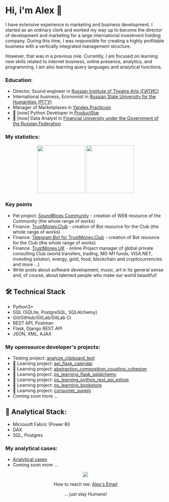<!--
**whoisoldman/whoisoldman.github.io** is a ✨ _special_ ✨ repository because its `README.md` (this file) appears on your GitHub profile.

Here are some ideas to get you started:

- 🔭 I’m currently working on ...
- 🌱 I’m currently learning ...
- 👯 I’m looking to collaborate on ...
- 🤔 I’m looking for help with ...
- 💬 Ask me about ...
- 📫 How to reach me: ...
- 😄 Pronouns: ...
- ⚡ Fun fact: ...
-->

# Hi, i'm Alex 👋
I have extensive experience in marketing and business development. I started as an ordinary clerk and worked my way up to become the director of development and marketing for a large international investment holding company. During this time, I was responsible for creating a highly profitable business with a vertically integrated management structure.

However, that was in a previous role. Currently, I am focused on learning new skills related to internet business, online presence, analytics, and programming. I am also learning query languages and analytical functions.

### Education:
*   Director, Sound engineer in [Russian Institute of Theatre Arts (ГИТИС)](https://gitis.net/en/)
*   International business, Economist in [Russian State University for the Humanities (РГГУ)](https://www.rsuh.ru/en/)
*   Manager of Marketplases in [Yandex.Practicum](https://practicum.yandex.ru/)
*   🌱 [now] Python Developer in [ProductStar](https://productstar.ru/)
*   🌱 [now] Data Analyst in [Financial University under the Government of the Russian Federation](https://en.fa.ru/)

### My statistics:
<p align='center'>
   <a href="https://github-readme-stats.vercel.app/api?username=whoisoldman&show_icons=true&count_private=true"><img
      height=150
      src="https://github-readme-stats.vercel.app/api?username=whoisoldman&show_icons=true&count_private=true"/></a>
   <a href="https://github.com/romankh3/github-readme-stats"><img height=150
   src="https://github-readme-stats.vercel.app/api/top-langs/?username=whoisoldman&layout=compact"/></a>
</p>

### Key points
*   Pet project: [SoundBloqs Community](https://soundbloqs.com/) - creation of WEB resource of the Community (the whole range of works) <!-- and [Template Repository](https://github.com/template-repository) organizations.-->
*   Finance: [TrustMoney.Club](https://trustmoney.club/) - creation of Bot resource for the Club (the whole range of works)
*   Finance: [Telegram Bot for TrustMoney.Club](https://t.me/tmclubinfo_bot/) - creation of Bot resource for the Club (the whole range of works)
*   Finance: [TrustMoney.UK](https://trustmoney.uk/) - online Project manager of global private consulting Club (world transfers, trading, M0-M1 funds, VISA.NET, investing solution, energy, gold, food, blockchain and cryptocurrencies and more ...)
*   Write posts about software development, music, art in its general sense and, of course, about talented people who make our world beautiful!

## 🛠 Technical Stack
*   Python3+
*   SQL (SQLite, PostgreSQL, SQLAlchemy)
*   Git/GitHub/GitLab/GitLab CI
*   REST API, Postman
*   Flask, Django REST API
*   JSON, XML, AJAX

### My opensource developer's projects:

*   Testing project: [analyze_clipboard_text](https://github.com/whoisoldman/analyze_clipboard_text.git)
*   🌱 Learning project: [api_flask_calendar](https://github.com/whoisoldman/api_flask_calendar.git)
*   🌱 Learning project: [abstraction_composition_coupling_cohesion](https://github.com/whoisoldman/abstraction_composition_coupling_cohesion.git)
*   🌱 Learning project: [ps_learning_flask_sqlalchemy](https://gitlab.com/ps_learning/ps_learning_flask_sqlalchemy.git)
*   🌱 Learning project: [ps_learning_python_rest_api_eshop](https://gitlab.com/ps_learning/ps-learning-python-rest-api-eshop.git)
*   🌱 Learning project: [ps_learning_bookstore](https://gitlab.com/ps_learning/ps_learning_bookstore.git)
*   🌱 Learning project: [consumer_supply](https://github.com/whoisoldman/consumer_supply.git)
*   Coming soon more ...

## 🔭 Analytical Stack:
*   Microsoft Fabric (Power BI)
*   DAX
*   SQL, Postgres

### My analytical cases:

*   [Analytical cases](https://drive.google.com/drive/folders/1JoBl2rzQxHlUBRNQ2hr88FD4KPltbV8x?usp=sharing)
*   Coming soon more ...

<p align='center'>
<!--    <a href="https://www.linkedin.com/in/soundbloqs/">
      <img src="https://img.shields.io/badge/linkedin-%230077B5.svg?&style=for-the-badge&logo=linkedin&logoColor=white"/> 👯 
   </a> -->
   <a href="https://t.me/soundbloqsfb_bot">
       <img src="https://img.shields.io/badge/Telegram-2CA5E0?style=for-the-badge&logo=telegram&logoColor=white"/>
   </a>
<p align='center'>
   How to reach me: <a href='mailto:github@soundbloqs.com'>Alex's Email</a>
</p>
<p align="center">
   ... just stay Humane!
</p>
